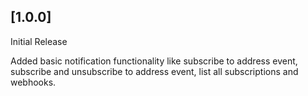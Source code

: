 ## [1.0.0]
Initial Release

Added basic notification functionality like subscribe to address event, subscribe and unsubscribe to address event, list all subscriptions and webhooks.
